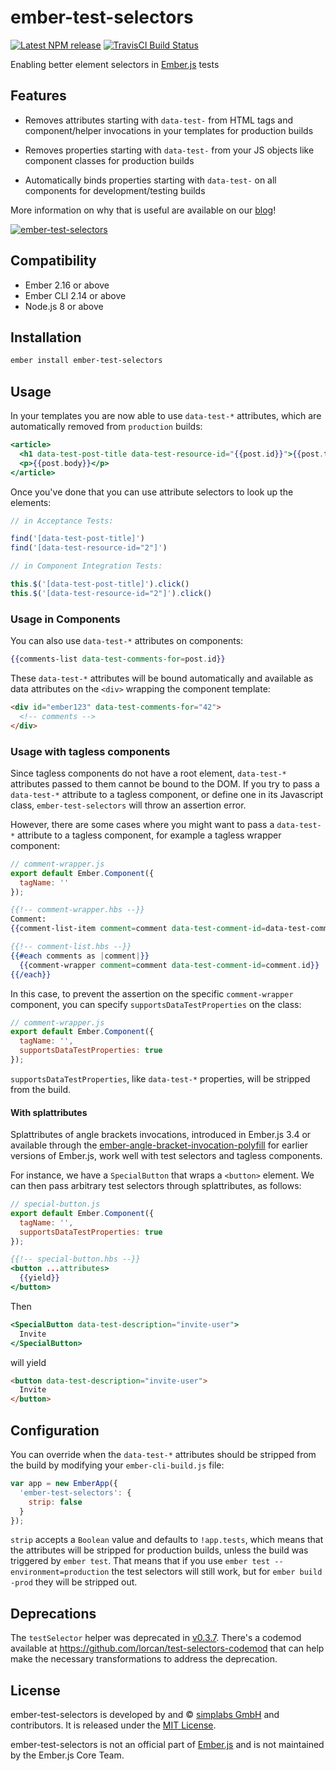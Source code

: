 ember-test-selectors
==============================================================================

[![Latest NPM release][npm-badge]][npm-badge-url]
[![TravisCI Build Status][travis-badge]][travis-badge-url]

[npm-badge]: https://img.shields.io/npm/v/ember-test-selectors.svg
[npm-badge-url]: https://www.npmjs.com/package/ember-test-selectors
[travis-badge]: https://img.shields.io/travis/simplabs/ember-test-selectors/master.svg?label=TravisCI
[travis-badge-url]: https://travis-ci.org/simplabs/ember-test-selectors

Enabling better element selectors in [Ember.js](http://emberjs.com) tests

Features
------------------------------------------------------------------------------

- Removes attributes starting with `data-test-` from HTML tags and
  component/helper invocations in your templates for production builds

- Removes properties starting with `data-test-` from your JS objects like
  component classes for production builds

- Automatically binds properties starting with `data-test-` on all components
  for development/testing builds

More information on why that is useful are available on our
[blog](http://simplabs.com/blog/2016/03/04/ember-test-selectors.html)!

[![ember-test-selectors](https://cloud.githubusercontent.com/assets/2922250/25236119/0cc8e13a-25b5-11e7-8a5b-f29589384833.png)
](https://embermap.com/video/ember-test-selectors)


Compatibility
------------------------------------------------------------------------------

- Ember 2.16 or above
- Ember CLI 2.14 or above
- Node.js 8 or above


Installation
------------------------------------------------------------------------------

```bash
ember install ember-test-selectors
```


Usage
------------------------------------------------------------------------------

In your templates you are now able to use `data-test-*` attributes, which are
automatically removed from `production` builds:

```hbs
<article>
  <h1 data-test-post-title data-test-resource-id="{{post.id}}">{{post.title}}</h1>
  <p>{{post.body}}</p>
</article>
```

Once you've done that you can use attribute selectors to look up the elements:

```js
// in Acceptance Tests:

find('[data-test-post-title]')
find('[data-test-resource-id="2"]')

// in Component Integration Tests:

this.$('[data-test-post-title]').click()
this.$('[data-test-resource-id="2"]').click()
```

### Usage in Components

You can also use `data-test-*` attributes on components:

```handlebars
{{comments-list data-test-comments-for=post.id}}
```

These `data-test-*` attributes will be bound automatically and available
as data attributes on the `<div>` wrapping the component template:

```html
<div id="ember123" data-test-comments-for="42">
  <!-- comments -->
</div>
```

### Usage with tagless components

Since tagless components do not have a root element, `data-test-*` attributes
passed to them cannot be bound to the DOM. If you try to pass a `data-test-*`
attribute to a tagless component, or define one in its Javascript class,
`ember-test-selectors` will throw an assertion error.

However, there are some cases where you might want to pass a `data-test-*`
attribute to a tagless component, for example a tagless wrapper component:

```js
// comment-wrapper.js
export default Ember.Component({
  tagName: ''
});
```

```hbs
{{!-- comment-wrapper.hbs --}}
Comment:
{{comment-list-item comment=comment data-test-comment-id=data-test-comment-id}}
```

```handlebars
{{!-- comment-list.hbs --}}
{{#each comments as |comment|}}
  {{comment-wrapper comment=comment data-test-comment-id=comment.id}}
{{/each}}
```

In this case, to prevent the assertion on the specific `comment-wrapper`
component, you can specify `supportsDataTestProperties` on the class:

```js
// comment-wrapper.js
export default Ember.Component({
  tagName: '',
  supportsDataTestProperties: true
});
```

`supportsDataTestProperties`, like `data-test-*` properties, will be stripped
from the build.

#### With splattributes
Splattributes of angle brackets invocations, introduced in Ember.js 3.4 or
available through the
[ember-angle-bracket-invocation-polyfill](https://github.com/rwjblue/ember-angle-bracket-invocation-polyfill)
for earlier versions of Ember.js, work well with test selectors and tagless
components.

For instance, we have a `SpecialButton` that wraps a `<button>` element. We can
then pass arbitrary test selectors through splattributes, as follows:

```js
// special-button.js
export default Ember.Component({
  tagName: '',
  supportsDataTestProperties: true
});
```

```hbs
{{!-- special-button.hbs --}}
<button ...attributes>
  {{yield}}
</button>
```

Then

```hbs
<SpecialButton data-test-description="invite-user">
  Invite
</SpecialButton>
```

will yield


```html
<button data-test-description="invite-user">
  Invite
</button>
```

Configuration
------------------------------------------------------------------------------

You can override when the `data-test-*` attributes should be stripped from the
build by modifying your `ember-cli-build.js` file:

```js
var app = new EmberApp({
  'ember-test-selectors': {
    strip: false
  }
});
```

`strip` accepts a `Boolean` value and defaults to `!app.tests`, which means
that the attributes will be stripped for production builds, unless the build
was triggered by `ember test`. That means that if you use
`ember test --environment=production` the test selectors will still work, but
for `ember build -prod` they will be stripped out.

Deprecations
------------------------------------------------------------------------------

The `testSelector` helper was deprecated in [v0.3.7](https://github.com/simplabs/ember-test-selectors/releases/tag/v0.3.7).
There's a codemod available at https://github.com/lorcan/test-selectors-codemod
that can help make the necessary transformations to address the deprecation.

License
------------------------------------------------------------------------------

ember-test-selectors is developed by and &copy;
[simplabs GmbH](http://simplabs.com) and contributors. It is released under the
[MIT License](https://github.com/simplabs/ember-simple-auth/blob/master/LICENSE).

ember-test-selectors is not an official part of [Ember.js](http://emberjs.com)
and is not maintained by the Ember.js Core Team.
